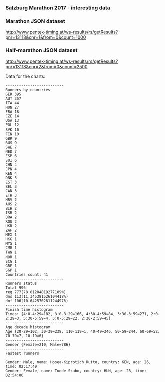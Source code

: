 ### Salzburg Marathon 2017 - interesting data 

### Marathon JSON dataset
http://www.pentek-timing.at/ws-results/rs/getResults?pnr=13118&cnr=1&from=0&count=1000

### Half-marathon JSON dataset
http://www.pentek-timing.at/ws-results/rs/getResults?pnr=13118&cnr=2&from=0&count=2500

Data for the charts:

```
--------------------------
Runners by countries
GER 395
AUT 357
ITA 44
HUN 27
FRA 18
CZE 14
USA 13
POL 12
SVK 10
FIN 10
GBR 9
RUS 9
SWE 7
NED 7
ESP 6
SUI 6
CHN 4
JPN 4
KEN 4
DNK 3
EST 3
BEL 3
CAN 3
ETH 3
HRV 2
AUS 2
BIH 2
ISR 2
BRA 2
ROU 2
UKR 2
ZAF 2
MEX 1
HKG 1
MYS 1
CMR 1
TWN 1
NOR 1
SCG 1
GRE 1
SGP 1
Countries count: 41
--------------------------
Runners status
Total 996
reg 777(78.01204819277109%)
dns 113(11.345381526104418%)
dnf 106(10.642570281124497%)
--------------------------
Finish time histogram
Times: {4:0-4:29=182, 3:0-3:29=166, 4:30-4:59=84, 3:30-3:59=271, 2:0-2:29=3, 5:30-5:59=4, 5:0-5:29=22, 2:30-2:59=45}
--------------------------
Age decade histogram
Age {20-29=102, 30-39=238, 110-119=1, 40-49=346, 50-59=244, 60-69=52, 70-79=7, 10-19=6}
--------------------------
Gender {Female=210, Male=786}
--------------------------
Fastest runners 

Gender: Male, name: Hosea-Kiprotich Rutto, country: KEN, age: 26, time: 02:17:49
Gender: Female, name: Tunde Szabo, country: HUN, age: 28, time: 02:54:06
```
